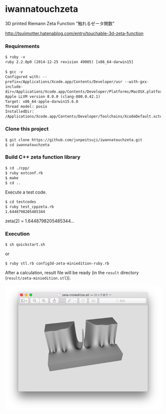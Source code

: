 # iwannatouchzeta
3D printed Riemann Zeta Function "触れるゼータ関数" 

http://tsujimotter.hatenablog.com/entry/touchable-3d-zeta-function


### Requirements

```
$ ruby -v 
ruby 2.2.0p0 (2014-12-25 revision 49005) [x86_64-darwin15]

$ gcc -v
Configured with: --prefix=/Applications/Xcode.app/Contents/Developer/usr --with-gxx-include-dir=/Applications/Xcode.app/Contents/Developer/Platforms/MacOSX.platform/Developer/SDKs/MacOSX10.12.sdk/usr/include/c++/4.2.1
Apple LLVM version 8.0.0 (clang-800.0.42.1)
Target: x86_64-apple-darwin15.6.0
Thread model: posix
InstalledDir: /Applications/Xcode.app/Contents/Developer/Toolchains/XcodeDefault.xctoolchain/usr/bin
```

### Clone this project
```
$ git clone https://github.com/junpeitsuji/iwannatouchzeta.git
$ cd iwannatouchzeta
```

### Build C++ zeta function library

```
$ cd ./cpp/
$ ruby extconf.rb
$ make
$ cd ..
```

Execute a test code.

```
$ cd testcodes
$ ruby test_cppzeta.rb
1.6448798205485344
```

zeta(2) = 1.6448798205485344...


### Execution

```
$ sh quickstart.sh
```

   or

```
$ ruby stl.rb config3d-zeta-miniedition-ruby.rb
```


After a calculation, result file will be ready (in the `result` directory (`result/zeta-miniedition.stl`)).


![Screenshot of zeta-miniedition.stl](https://raw.githubusercontent.com/junpeitsuji/iwannatouchzeta/master/screenshots/zeta-miniedition-stl.png)

